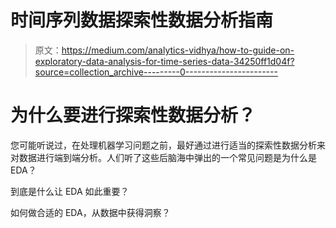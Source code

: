 # 时间序列数据探索性数据分析指南

> 原文：<https://medium.com/analytics-vidhya/how-to-guide-on-exploratory-data-analysis-for-time-series-data-34250ff1d04f?source=collection_archive---------0----------------------->

# **为什么要进行探索性数据分析？**

您可能听说过，在处理机器学习问题之前，最好通过进行适当的探索性数据分析来对数据进行端到端分析。人们听了这些后脑海中弹出的一个常见问题是为什么是 EDA？

到底是什么让 EDA 如此重要？

如何做合适的 EDA，从数据中获得洞察？